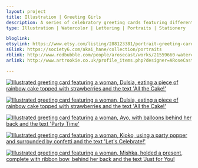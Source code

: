 ```yaml
---
layout: project
title: Illustration | Greeting Girls
description: A series of celebratory greeting cards featuring different lovely women, and a whole host of party accessories, such as balloons, presents, party poppers, confetti and, of course, cake. They are perfect as birthday cards, but also work brilliantly for graduations or just when you want to have a party.
type: Illustration | Watercolor | Lettering | Portraits | Stationery

bloglink:
etsylink: https://www.etsy.com/listing/288123381/portrait-greeting-cards-for-celebrations
s6link: https://society6.com/akai_hane/collection/portraits
rblink: http://www.redbubble.com/people/arosecast/works/21559660-watercolour-illustration-of-dulsia-eating-her-rainbow-layered-cake
arlink: http://www.artrookie.co.uk/profile_items.php?designer=ARoseCast&design=9094

---
```


[![Illustrated greeting card featuring a woman, Dulsia, eating a piece of rainbow cake topped with strawberries and the text 'All the Cake!'](/assets/folio/portraits/portrait-illustration-dulsia.jpg)](https://www.etsy.com/listing/288123381/portrait-greeting-cards-for-celebrations "Illustrated greeting card featuring a woman, Dulsia, eating a piece of rainbow cake topped with strawberries and the text 'All the Cake!'")

[![Illustrated greeting card featuring a woman, Dulsia, eating a piece of rainbow cake topped with strawberries and the text 'All the Cake!'](/assets/shop/stationery/dulsia-cake-greeting-card-01.jpg)](https://www.etsy.com/listing/288123381/portrait-greeting-cards-for-celebrations "Illustrated greeting card featuring a woman, Dulsia, eating a piece of rainbow cake topped with strawberries and the text 'All the Cake!'")

[![Illustrated greeting card featuring a woman, Ayo, with balloons behind her back and the text 'Party Time'](/assets/folio/portraits/portrait-illustration-ayo.jpg)](https://society6.com/product/ayo-with-balloons_print#s6-2951173p4a1v45 "Illustrated greeting card featuring a woman, Ayo, with balloons behind her back and the text 'Party Time'")

[![Illustrated greeting card featuring a woman, Kioko, using a party popper and surrounded by confetti and the text 'Let's Celebrate!'](/assets/folio/portraits/portrait-illustration-kioko.jpg)](https://society6.com/product/kioko-with-a-party-popper-and-confetti--pencil--watercolour-portrait_print#s6-2964297p4a1v45 "Illustrated greeting card featuring a woman, Kioko, using a party popper and surrounded by confetti and the text 'Let's Celebrate!'")

[![Illustrated greeting card featuring a woman, Mishka, holded a present, complete with ribbon bow, behind her back and the text 'Just for You!](/assets/folio/portraits/portrait-illustration-mishka.jpg)](https://society6.com/product/mishka-with-a-present_print#s6-2996407p4a1v45 "Illustrated greeting card featuring a woman, Mishka, holded a present, complete with ribbon bow, behind her back and the text 'Just for You!")